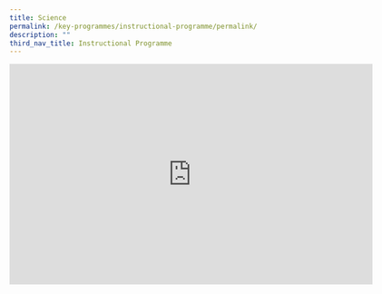 ```yaml
---
title: Science
permalink: /key-programmes/instructional-programme/permalink/
description: ""
third_nav_title: Instructional Programme
---
```

<div align="center"><iframe src="https://docs.google.com/presentation/d/e/2PACX-1vRTnTuhTfnae0gXrn9PMDvhB4stioF6rYc2SGPnshrBHdjj7vVB2Za1Wi2Avv8pzRgV6QpQN-WzhOQ9/embed?start=true&amp;loop=true&amp;delayms=3000" frameborder="0" width="640" height="389" allowfullscreen="true"></iframe></div>